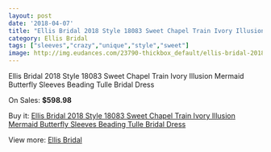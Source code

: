 ```yaml
---
layout: post
date: '2018-04-07'
title: "Ellis Bridal 2018 Style 18083 Sweet Chapel Train Ivory Illusion Mermaid Butterfly Sleeves Beading Tulle Bridal Dress"
category: Ellis Bridal
tags: ["sleeves","crazy","unique","style","sweet"]
image: http://img.eudances.com/23790-thickbox_default/ellis-bridal-2018-style-18083-sweet-chapel-train-ivory-illusion-mermaid-butterfly-sleeves-beading-tulle-bridal-dress.jpg
---
```

Ellis Bridal 2018 Style 18083 Sweet Chapel Train Ivory Illusion Mermaid Butterfly Sleeves Beading Tulle Bridal Dress

On Sales: **$598.98**
<a href="https://www.eudances.com/en/ellis-bridal/7898-ellis-bridal-2018-style-18083-sweet-chapel-train-ivory-illusion-mermaid-butterfly-sleeves-beading-tulle-bridal-dress.html"><amp-img layout="responsive" width="600" height="600" src="//img.eudances.com/23790-thickbox_default/ellis-bridal-2018-style-18083-sweet-chapel-train-ivory-illusion-mermaid-butterfly-sleeves-beading-tulle-bridal-dress.jpg" alt="Ellis Bridal 2018 Style 18083 Sweet Chapel Train Ivory Illusion Mermaid Butterfly Sleeves Beading Tulle Bridal Dress 0" /></a>
<a href="https://www.eudances.com/en/ellis-bridal/7898-ellis-bridal-2018-style-18083-sweet-chapel-train-ivory-illusion-mermaid-butterfly-sleeves-beading-tulle-bridal-dress.html"><amp-img layout="responsive" width="600" height="600" src="//img.eudances.com/23791-thickbox_default/ellis-bridal-2018-style-18083-sweet-chapel-train-ivory-illusion-mermaid-butterfly-sleeves-beading-tulle-bridal-dress.jpg" alt="Ellis Bridal 2018 Style 18083 Sweet Chapel Train Ivory Illusion Mermaid Butterfly Sleeves Beading Tulle Bridal Dress 1" /></a>

Buy it: [Ellis Bridal 2018 Style 18083 Sweet Chapel Train Ivory Illusion Mermaid Butterfly Sleeves Beading Tulle Bridal Dress](https://www.eudances.com/en/ellis-bridal/7898-ellis-bridal-2018-style-18083-sweet-chapel-train-ivory-illusion-mermaid-butterfly-sleeves-beading-tulle-bridal-dress.html "Ellis Bridal 2018 Style 18083 Sweet Chapel Train Ivory Illusion Mermaid Butterfly Sleeves Beading Tulle Bridal Dress")

View more: [Ellis Bridal](https://www.eudances.com/en/118-ellis-bridal "Ellis Bridal")